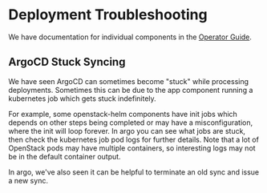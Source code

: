 # Deployment Troubleshooting

We have documentation for individual components in the [Operator Guide](../operator-guide/index.md).

## ArgoCD Stuck Syncing

We have seen ArgoCD can sometimes become "stuck" while processing deployments. Sometimes
this can be due to the app component running a kubernetes job which gets stuck indefinitely.

For example, some openstack-helm components have init jobs which depends on other steps being
completed or may have a misconfiguration, where the init will loop forever. In argo you can
see what jobs are stuck, then check the kubernetes job pod logs for further details. Note that
a lot of OpenStack pods may have multiple containers, so interesting logs may not be in the
default container output.

In argo, we've also seen it can be helpful to terminate an old sync and issue a new sync.
